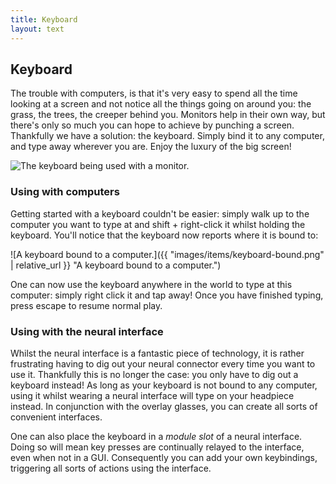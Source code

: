 ```yaml
---
title: Keyboard
layout: text
---
```


## Keyboard
<div class="module-header">
	<div class="module-data">
		<p>
			The trouble with computers, is that it's very easy to spend all the time looking at a screen and not notice
			all the things going on around you: the grass, the trees, the creeper behind you. Monitors help in their own
			way, but there's only so much you can hope to achieve by punching a screen. Thankfully we have a solution:
			the keyboard. Simply bind it to any computer, and type away wherever you are. Enjoy the luxury of the big
			screen!
		</p>
	</div>
	<div class="module-image">
		<img src="{{ "images/items/keyboard.png" | relative_url }}" alt="The keyboard being used with a monitor." title="The keyboard being used with a monitor."  />
	</div>
</div>

### Using with computers
Getting started with a keyboard couldn't be easier: simply walk up to the computer you want to type at and shift +
right-click it whilst holding the keyboard. You'll notice that the keyboard now reports where it is bound to:

![A keyboard bound to a computer.]({{ "images/items/keyboard-bound.png" | relative_url }} "A keyboard bound to a computer.")

One can now use the keyboard anywhere in the world to type at this computer: simply right click it and tap away! Once
you have finished typing, press escape to resume normal play.

### Using with the neural interface
Whilst the neural interface is a fantastic piece of technology, it is rather frustrating having to dig out your neural
connector every time you want to use it. Thankfully this is no longer the case: you only have to dig out a keyboard
instead! As long as your keyboard is not bound to any computer, using it whilst wearing a neural interface will type on
your headpiece instead. In conjunction with the overlay glasses, you can create all sorts of convenient interfaces.

One can also place the keyboard in a _module slot_ of a neural interface. Doing so will mean key presses are continually
relayed to the interface, even when not in a GUI. Consequently you can add your own keybindings, triggering all sorts of
actions using the interface.
